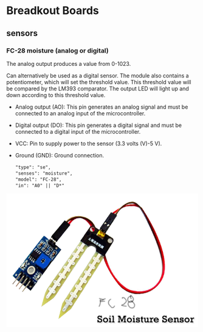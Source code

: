 # Breadkout Boards

## sensors

### FC-28 moisture (analog or digital)
The analog output produces a value from 0-1023.

Can alternatively be used as a digital sensor. The module also contains a potentiometer, which will set the threshold value. This threshold value will be compared by the LM393 comparator. The output LED will light up and down according to this threshold value.

* Analog output (AO): This pin generates an analog signal and must be connected to an analog input of the microcontroller.
* Digital output (DO): This pin generates a digital signal and must be connected to a digital input of the microcontroller.
* VCC: Pin to supply power to the sensor (3.3 volts (V)-5 V).
* Ground (GND): Ground connection.

      "type": "se",
      "senses": "moisture",
      "model": "FC-28",
      "in": "A0" || "D*"

![STM32](FC-28moisture.png)